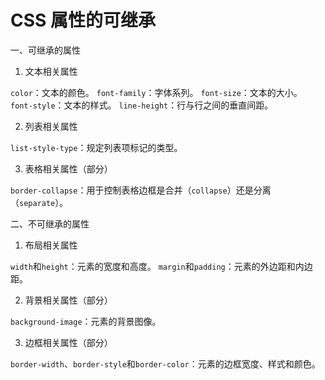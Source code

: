 # CSS 属性的可继承

一、可继承的属性

1. 文本相关属性

`color`：文本的颜色。
`font-family`：字体系列。
`font-size`：文本的大小。
`font-style`：文本的样式。
`line-height`：行与行之间的垂直间距。

2. 列表相关属性

`list-style-type`：规定列表项标记的类型。

3. 表格相关属性（部分）

`border-collapse`：用于控制表格边框是合并（`collapse`）还是分离（`separate`）。

二、不可继承的属性

1. 布局相关属性

`width`和`height`：元素的宽度和高度。
`margin`和`padding`：元素的外边距和内边距。

2. 背景相关属性（部分）

`background-image`：元素的背景图像。

3. 边框相关属性（部分）

`border-width`、`border-style`和`border-color`：元素的边框宽度、样式和颜色。
